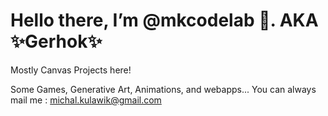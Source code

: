 <h1>Hello there, I’m @mkcodelab 🧪.
AKA ✨Gerhok✨</h1>

Mostly Canvas Projects here!

Some Games, Generative Art, Animations, and webapps...
You can always mail me : michal.kulawik@gmail.com

<!---
mkcodelab/mkcodelab is a ✨ special ✨ repository because its `README.md` (this file) appears on your GitHub profile.
You can click the Preview link to take a look at your changes.
--->
